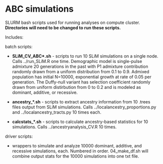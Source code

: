 # ABC simulations

SLURM bash scripts used for running analyses on compute cluster. **Directories will need to be changed to run these scripts.**

Includes:

batch scripts:

* **SLiM_CV_ABC\*.sh** - scripts to run 10 SLiM simulations on a single node. Calls ../run_SLiM.R one time. Demographic model is single-pulse admixture 20 generations in the past with P1 admixture contribution randomly drawn from a uniform distribution from 0.1 to 0.9. Admixed population has initial N=10000, exponential growth at rate of 0.05 per generation. The Duffy-null variant has selection coefficient randomly drawn from uniform distirbution from 0 to 0.2 and is modeled as dominant, additive, or recessive.
  
* **ancestry_\*.sh** - scripts to extract ancestry information from 10 .trees files output from SLiM simulations. Calls ../localancestry_proportions.py and ../localancestry_tracts.py 10 times each.

* **calcstats_\*.sh** - scripts to calculate ancestry-based statistics for 10 simulations. Calls ../ancestryanalysis_CV.R 10 times.

driver scripts:

- wrappers to simulate and analyze 10000 dominant, additive, and recessive simulations, each. Numbered in order. 04_make_df.sh will combine output stats for the 10000 simulations into one txt file.
